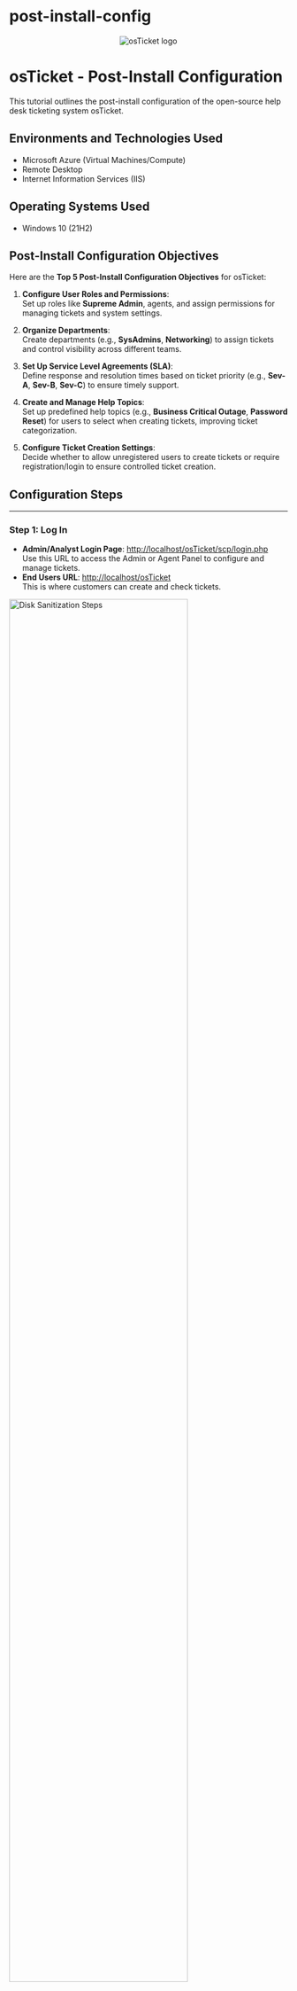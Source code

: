 # post-install-config
<p align="center">
<img src="https://i.imgur.com/Clzj7Xs.png" alt="osTicket logo"/>
</p>

<h1>osTicket - Post-Install Configuration</h1>
This tutorial outlines the post-install configuration of the open-source help desk ticketing system osTicket.<br />



<h2>Environments and Technologies Used</h2>

- Microsoft Azure (Virtual Machines/Compute)
- Remote Desktop
- Internet Information Services (IIS)

<h2>Operating Systems Used </h2>

- Windows 10</b> (21H2)

<h2>Post-Install Configuration Objectives</h2>

Here are the **Top 5 Post-Install Configuration Objectives** for osTicket:

1. **Configure User Roles and Permissions**:  
   Set up roles like **Supreme Admin**, agents, and assign permissions for managing tickets and system settings.

2. **Organize Departments**:  
   Create departments (e.g., **SysAdmins**, **Networking**) to assign tickets and control visibility across different teams.

3. **Set Up Service Level Agreements (SLA)**:  
   Define response and resolution times based on ticket priority (e.g., **Sev-A**, **Sev-B**, **Sev-C**) to ensure timely support.

4. **Create and Manage Help Topics**:  
   Set up predefined help topics (e.g., **Business Critical Outage**, **Password Reset**) for users to select when creating tickets, improving ticket categorization.

5. **Configure Ticket Creation Settings**:  
   Decide whether to allow unregistered users to create tickets or require registration/login to ensure controlled ticket creation.


<h2>Configuration Steps</h2>

---


### **Step 1: Log In**
- **Admin/Analyst Login Page**: [http://localhost/osTicket/scp/login.php](http://localhost/osTicket/scp/login.php)  
  Use this URL to access the Admin or Agent Panel to configure and manage tickets.  
- **End Users URL**: [http://localhost/osTicket](http://localhost/osTicket)  
  This is where customers can create and check tickets.

<p>
<img src="https://i.imgur.com/DJmEXEB.png" height="80%" width="80%" alt="Disk Sanitization Steps"/>
</p>
<p>

</p>
<br />


---


### **Step 2: Acknowledge Panels**
- **Agent Panel**: Used by agents to respond to tickets and manage assigned tasks.  
- **Admin Panel**: For administrators to configure roles, permissions, users, and system settings.  

<p>
<img src="https://i.imgur.com/DJmEXEB.png" height="80%" width="80%" alt="Disk Sanitization Steps"/>
</p>
<p>

</p>
<br />


---


### **Step 3: Configure Roles (Group Permissions)**
1. Navigate to **Admin Panel -> Agents -> Roles**.
2. Create a role, e.g., **Supreme Admin**.
3. Assign permissions to define what agents with this role can do, like editing tickets or managing users.
<p>
<img src="https://i.imgur.com/DJmEXEB.png" height="80%" width="80%" alt="Disk Sanitization Steps"/>
</p>
<p>

</p>
<br />



---


### **Step 4: Configure Departments (Ticket Visibility)**
1. Go to **Admin Panel -> Agents -> Departments**.
2. Add departments to organize tickets:
   - Example: **SysAdmins**, **Networking**, **Help Desk**.
3. Assign tickets to specific departments for better management.

<p>
<img src="https://i.imgur.com/DJmEXEB.png" height="80%" width="80%" alt="Disk Sanitization Steps"/>
</p>
<p>

</p>
<br />


---


### **Step 5: Configure Teams**
1. Navigate to **Admin Panel -> Agents -> Teams**.
2. Create teams to group agents from different departments for specific tasks.
   - Example: **Online Banking Team**, which includes agents from SysAdmins and Help Desk.

<p>
<img src="https://i.imgur.com/DJmEXEB.png" height="80%" width="80%" alt="Disk Sanitization Steps"/>
</p>
<p>

</p>
<br />


---


### **Step 6: Allow or Restrict Ticket Creation**
1. Go to **Admin Panel -> Settings -> User Settings**.
2. **To allow anyone to create tickets**:
   - Uncheck **"Registration Required"**.
3. **To require user registration**:
   - Check **"Require registration and login to create tickets."**

<p>
<img src="https://i.imgur.com/DJmEXEB.png" height="80%" width="80%" alt="Disk Sanitization Steps"/>
</p>
<p>

</p>
<br />


---


### **Step 7: Configure Agents (Workers)**
1. Go to **Admin Panel -> Agents -> Add New**.
2. Add agent accounts:
   - Example:  
     - **Jane** (Department: SysAdmins).  
     - **John** (Department: Support).  
<p>
<img src="https://i.imgur.com/DJmEXEB.png" height="80%" width="80%" alt="Disk Sanitization Steps"/>
</p>
<p>

</p>
<br />


---


### **Step 8: Configure Users (Customers)**
1. Navigate to **Agent Panel -> Users -> Add New**.
2. Add customer accounts:
   - Example:
     - **Karen**.  
     - **Ken**.
<p>
<img src="https://i.imgur.com/DJmEXEB.png" height="80%" width="80%" alt="Disk Sanitization Steps"/>
</p>
<p>

</p>
<br />


---


### **Step 9: Configure SLA (Service Level Agreements)**
1. Go to **Admin Panel -> Manage -> SLA**.
2. Add SLA plans to define response times:
   - **Sev-A**: Grace Period = 1 hour, Schedule = 24/7.  
   - **Sev-B**: Grace Period = 4 hours, Schedule = 24/7.  
   - **Sev-C**: Grace Period = 8 hours, Schedule = Business Hours.

<p>
<img src="https://i.imgur.com/DJmEXEB.png" height="80%" width="80%" alt="Disk Sanitization Steps"/>
</p>
<p>

</p>
<br />


---


### **Step 10: Configure Help Topics**
1. Navigate to **Admin Panel -> Manage -> Help Topics**.
2. Add topics to help categorize tickets:
   - Examples:
     - **Business Critical Outage**.
     - **Personal Computer Issues**.
     - **Equipment Request**.
     - **Password Reset**.
     - **Other**.

<p>
<img src="https://i.imgur.com/DJmEXEB.png" height="80%" width="80%" alt="Disk Sanitization Steps"/>
</p>
<p>

</p>
<br />
